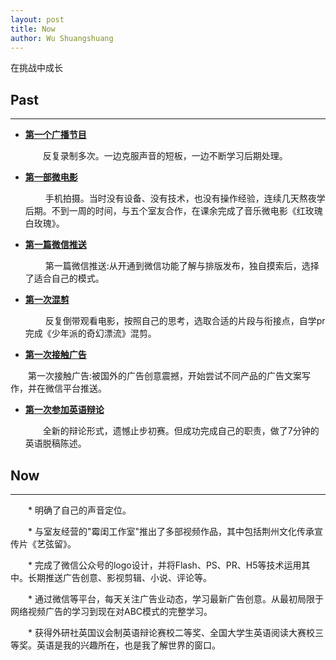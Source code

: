 ```yaml
---
layout: post
title: Now
author: Wu Shuangshuang
---
```


在挑战中成长

## Past
-----
* [**第一个广播节目**](#) 
   
  　　反复录制多次。一边克服声音的短板，一边不断学习后期处理。


* [**第一部微电影**](#) 

  　　 手机拍摄。当时没有设备、没有技术，也没有操作经验，连续几天熬夜学后期。不到一周的时间，与五个室友合作，在课余完成了音乐微电影《红玫瑰白玫瑰》。



* [**第一篇微信推送**](#) 

  　　 第一篇微信推送:从开通到微信功能了解与排版发布，独自摸索后，选择了适合自己的模式。

* [**第一次混剪**](#) 
   
  　　 反复倒带观看电影，按照自己的思考，选取合适的片段与衔接点，自学pr完成《少年派的奇幻漂流》混剪。



* [**第一次接触广告**](#) 

　　第一次接触广告:被国外的广告创意震撼，开始尝试不同产品的广告文案写作，并在微信平台推送。



* [**第一次参加英语辩论**](#) 

  　　全新的辩论形式，遗憾止步初赛。但成功完成自己的职责，做了7分钟的英语脱稿陈述。


## Now
-----
　　* 明确了自己的声音定位。

　　* 与室友经营的"霉闺工作室"推出了多部视频作品，其中包括荆州文化传承宣传片《艺弦留》。

　　* 完成了微信公众号的logo设计，并将Flash、PS、PR、H5等技术运用其中。长期推送广告创意、影视剪辑、小说、评论等。

　　* 通过微信等平台，每天关注广告业动态，学习最新广告创意。从最初局限于网络视频广告的学习到现在对ABC模式的完整学习。


　　* 获得外研社英国议会制英语辩论赛校二等奖、全国大学生英语阅读大赛校三等奖。英语是我的兴趣所在，也是我了解世界的窗口。
